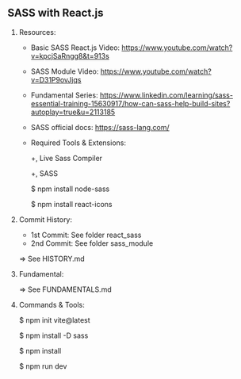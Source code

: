 ## SASS with React.js

1. Resources:

   - Basic SASS React.js Video: https://www.youtube.com/watch?v=kpcjSaRngg8&t=913s
   - SASS Module Video: https://www.youtube.com/watch?v=D31P9ovJjqs
   - Fundamental Series: https://www.linkedin.com/learning/sass-essential-training-15630917/how-can-sass-help-build-sites?autoplay=true&u=2113185
   - SASS official docs: https://sass-lang.com/

   - Required Tools & Extensions:

     +, Live Sass Compiler

     +, SASS

     $ npm install node-sass

     $ npm install react-icons

2. Commit History:

   - 1st Commit: See folder react_sass
   - 2nd Commit: See folder sass_module

   => See HISTORY.md

3. Fundamental:

   => See FUNDAMENTALS.md

4. Commands & Tools:

   $ npm init vite@latest

   $ npm install -D sass

   $ npm install

   $ npm run dev
